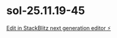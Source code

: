 # sol-25.11.19-45

[Edit in StackBlitz next generation editor ⚡️](https://stackblitz.com/~/github.com/neimaciel/sol-25.11.19-45)